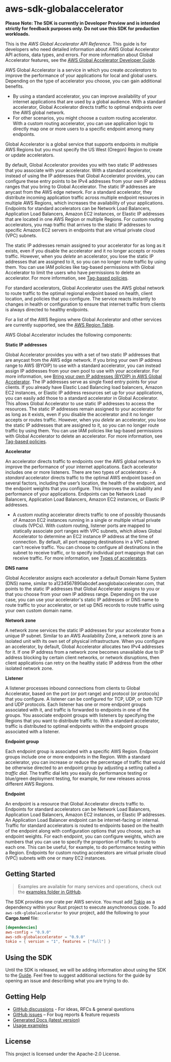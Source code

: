 # aws-sdk-globalaccelerator

**Please Note: The SDK is currently in Developer Preview and is intended strictly for
feedback purposes only. Do not use this SDK for production workloads.**

This is the _AWS Global Accelerator API Reference_. This guide is for developers who need detailed information about AWS Global Accelerator API actions, data types, and errors. For more information about Global Accelerator features, see the [AWS Global Accelerator Developer Guide](https://docs.aws.amazon.com/global-accelerator/latest/dg/Welcome.html).

AWS Global Accelerator is a service in which you create _accelerators_ to improve the performance of your applications for local and global users. Depending on the type of accelerator you choose, you can gain additional benefits.
  - By using a standard accelerator, you can improve availability of your internet applications that are used by a global audience. With a standard accelerator, Global Accelerator directs traffic to optimal endpoints over the AWS global network.
  - For other scenarios, you might choose a custom routing accelerator. With a custom routing accelerator, you can use application logic to directly map one or more users to a specific endpoint among many endpoints.

Global Accelerator is a global service that supports endpoints in multiple AWS Regions but you must specify the US West (Oregon) Region to create or update accelerators.

By default, Global Accelerator provides you with two static IP addresses that you associate with your accelerator. With a standard accelerator, instead of using the IP addresses that Global Accelerator provides, you can configure these entry points to be IPv4 addresses from your own IP address ranges that you bring to Global Accelerator. The static IP addresses are anycast from the AWS edge network. For a standard accelerator, they distribute incoming application traffic across multiple endpoint resources in multiple AWS Regions, which increases the availability of your applications. Endpoints for standard accelerators can be Network Load Balancers, Application Load Balancers, Amazon EC2 instances, or Elastic IP addresses that are located in one AWS Region or multiple Regions. For custom routing accelerators, you map traffic that arrives to the static IP addresses to specific Amazon EC2 servers in endpoints that are virtual private cloud (VPC) subnets.

The static IP addresses remain assigned to your accelerator for as long as it exists, even if you disable the accelerator and it no longer accepts or routes traffic. However, when you _delete_ an accelerator, you lose the static IP addresses that are assigned to it, so you can no longer route traffic by using them. You can use IAM policies like tag-based permissions with Global Accelerator to limit the users who have permissions to delete an accelerator. For more information, see [Tag-based policies](https://docs.aws.amazon.com/global-accelerator/latest/dg/access-control-manage-access-tag-policies.html).

For standard accelerators, Global Accelerator uses the AWS global network to route traffic to the optimal regional endpoint based on health, client location, and policies that you configure. The service reacts instantly to changes in health or configuration to ensure that internet traffic from clients is always directed to healthy endpoints.

For a list of the AWS Regions where Global Accelerator and other services are currently supported, see the [AWS Region Table](https://docs.aws.amazon.com/about-aws/global-infrastructure/regional-product-services/).

AWS Global Accelerator includes the following components:

__Static IP addresses__

Global Accelerator provides you with a set of two static IP addresses that are anycast from the AWS edge network. If you bring your own IP address range to AWS (BYOIP) to use with a standard accelerator, you can instead assign IP addresses from your own pool to use with your accelerator. For more information, see [Bring your own IP addresses (BYOIP) in AWS Global Accelerator](https://docs.aws.amazon.com/global-accelerator/latest/dg/using-byoip.html). The IP addresses serve as single fixed entry points for your clients. If you already have Elastic Load Balancing load balancers, Amazon EC2 instances, or Elastic IP address resources set up for your applications, you can easily add those to a standard accelerator in Global Accelerator. This allows Global Accelerator to use static IP addresses to access the resources. The static IP addresses remain assigned to your accelerator for as long as it exists, even if you disable the accelerator and it no longer accepts or routes traffic. However, when you _delete_ an accelerator, you lose the static IP addresses that are assigned to it, so you can no longer route traffic by using them. You can use IAM policies like tag-based permissions with Global Accelerator to delete an accelerator. For more information, see [Tag-based policies](https://docs.aws.amazon.com/global-accelerator/latest/dg/access-control-manage-access-tag-policies.html).

__Accelerator__

An accelerator directs traffic to endpoints over the AWS global network to improve the performance of your internet applications. Each accelerator includes one or more listeners. There are two types of accelerators:   - A _standard_ accelerator directs traffic to the optimal AWS endpoint based on several factors, including the user’s location, the health of the endpoint, and the endpoint weights that you configure. This improves the availability and performance of your applications. Endpoints can be Network Load Balancers, Application Load Balancers, Amazon EC2 instances, or Elastic IP addresses.
  - A _custom routing_ accelerator directs traffic to one of possibly thousands of Amazon EC2 instances running in a single or multiple virtual private clouds (VPCs). With custom routing, listener ports are mapped to statically associate port ranges with VPC subnets, which allows Global Accelerator to determine an EC2 instance IP address at the time of connection. By default, all port mapping destinations in a VPC subnet can't receive traffic. You can choose to configure all destinations in the subnet to receive traffic, or to specify individual port mappings that can receive traffic.
For more information, see [Types of accelerators](https://docs.aws.amazon.com/global-accelerator/latest/dg/introduction-accelerator-types.html).

__DNS name__

Global Accelerator assigns each accelerator a default Domain Name System (DNS) name, similar to a1234567890abcdef.awsglobalaccelerator.com, that points to the static IP addresses that Global Accelerator assigns to you or that you choose from your own IP address range. Depending on the use case, you can use your accelerator's static IP addresses or DNS name to route traffic to your accelerator, or set up DNS records to route traffic using your own custom domain name.

__Network zone__

A network zone services the static IP addresses for your accelerator from a unique IP subnet. Similar to an AWS Availability Zone, a network zone is an isolated unit with its own set of physical infrastructure. When you configure an accelerator, by default, Global Accelerator allocates two IPv4 addresses for it. If one IP address from a network zone becomes unavailable due to IP address blocking by certain client networks, or network disruptions, then client applications can retry on the healthy static IP address from the other isolated network zone.

__Listener__

A listener processes inbound connections from clients to Global Accelerator, based on the port (or port range) and protocol (or protocols) that you configure. A listener can be configured for TCP, UDP, or both TCP and UDP protocols. Each listener has one or more endpoint groups associated with it, and traffic is forwarded to endpoints in one of the groups. You associate endpoint groups with listeners by specifying the Regions that you want to distribute traffic to. With a standard accelerator, traffic is distributed to optimal endpoints within the endpoint groups associated with a listener.

__Endpoint group__

Each endpoint group is associated with a specific AWS Region. Endpoint groups include one or more endpoints in the Region. With a standard accelerator, you can increase or reduce the percentage of traffic that would be otherwise directed to an endpoint group by adjusting a setting called a _traffic dial_. The traffic dial lets you easily do performance testing or blue/green deployment testing, for example, for new releases across different AWS Regions.

__Endpoint__

An endpoint is a resource that Global Accelerator directs traffic to. Endpoints for standard accelerators can be Network Load Balancers, Application Load Balancers, Amazon EC2 instances, or Elastic IP addresses. An Application Load Balancer endpoint can be internet-facing or internal. Traffic for standard accelerators is routed to endpoints based on the health of the endpoint along with configuration options that you choose, such as endpoint weights. For each endpoint, you can configure weights, which are numbers that you can use to specify the proportion of traffic to route to each one. This can be useful, for example, to do performance testing within a Region. Endpoints for custom routing accelerators are virtual private cloud (VPC) subnets with one or many EC2 instances.

## Getting Started

> Examples are available for many services and operations, check out the
> [examples folder in GitHub](https://github.com/awslabs/aws-sdk-rust/tree/main/examples).

The SDK provides one crate per AWS service. You must add [Tokio](https://crates.io/crates/tokio)
as a dependency within your Rust project to execute asynchronous code. To add `aws-sdk-globalaccelerator` to
your project, add the following to your **Cargo.toml** file:

```toml
[dependencies]
aws-config = "0.9.0"
aws-sdk-globalaccelerator = "0.9.0"
tokio = { version = "1", features = ["full"] }
```

## Using the SDK

Until the SDK is released, we will be adding information about using the SDK to the
[Guide](https://github.com/awslabs/aws-sdk-rust/blob/main/Guide.md). Feel free to suggest
additional sections for the guide by opening an issue and describing what you are trying to do.

## Getting Help

* [GitHub discussions](https://github.com/awslabs/aws-sdk-rust/discussions) - For ideas, RFCs & general questions
* [GitHub issues](https://github.com/awslabs/aws-sdk-rust/issues/new/choose) – For bug reports & feature requests
* [Generated Docs (latest version)](https://awslabs.github.io/aws-sdk-rust/)
* [Usage examples](https://github.com/awslabs/aws-sdk-rust/tree/main/examples)

## License

This project is licensed under the Apache-2.0 License.

